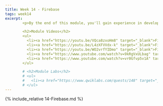 ```yaml
---
title: Week 14 - Firebase
tags: week14
excerpt: 
        <p>By the end of this module, you'll gain experience in developing apps with Firebase.</p> 

        <h2>Module Videos</h2>
        <ul>
          <li><a href="https://youtu.be/VQca8zxoHm8" target="_blank">Firebase Overview (+ web hosting demo) [18:04]</a></li>
          <li><a href="https://youtu.be/L4zXFVVdx-k" target="_blank">Firebase and Hosting/TensorFlow Demo [23:03]</a></li>
          <li><a href="https://youtu.be/WO2vrfYIDmo" target="_blank">Firebase and Cloud Functions Demo [31:55]</a></li>
          <li><a href="https://www.youtube.com/watch?v=9kRgVxULbag" target="_blank">[External] What is Firebase [21:44]</a></li>
          <li><a href="https://www.youtube.com/watch?v=vr0Gfvp5v1A" target="_blank">[External] Cloud Functions for Firebase [2:22]</a></li>
        </ul>

        # <h2>Module Labs</h2>
        # <ul>
        #   <li><a href="https://www.qwiklabs.com/quests/148" target="_blank">Qwiklabs - Build Apps & Websites with Firebase [20 credits]</a></li>
        # </ul>
---  
```


{% include_relative 14-Firebase.md %}

